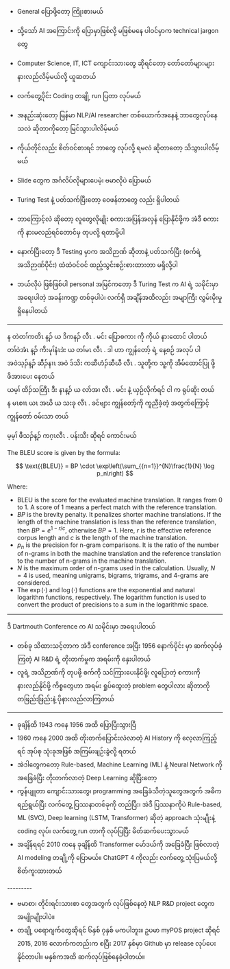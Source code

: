 
- General ပြောဖို့တော့ ကြိုးစားမယ်​
- သို့သော် AI အကြောင်းကို ပြောမှာဖြစ်လို့ မဖြစ်မနေ ပါဝင်မှာက technical jargon တွေ ​
- Computer Science, IT, ICT ကျောင်းသားတွေ ဆိုရင်တော့ တော်တော်များများ နားလည်လိမ့်မယ်လို့ ယူဆတယ်​
- လက်တွေ့ပိုင်း Coding တချို့  run ပြတာ လုပ်မယ်​
- အနည်းဆုံးတော့ မြန်မာ NLP/AI researcher တစ်ယောက်အနေနဲ့ ဘာတွေလုပ်နေသလဲ ဆိုတာကိုတော့ မြင်သွားပါလိမ့်မယ်​
- ကိုယ်တိုင်လည်း စိတ်ဝင်စားရင် ဘာတွေ လုပ်လို့ ရမလဲ ဆိုတာတော့ သိသွားပါလိမ့်မယ်​
- Slide တွေက အင်္ဂလိပ်လိုများပေမဲ့၊ ဗမာလိုပဲ ပြောမယ်

- Turing Test နဲ့ ပတ်သက်ပြီးတော့ ဝေဖန်တာတွေ လည်း ရှိပါတယ်
- ဘာကြောင့်လဲ ဆိုတော့ လူတွေလိုမျိုး စကားအပြန်အလှန် ပြောနိုင်ဖို့က အဲဒီ စကားကို နားမလည်ရင်တောင်မှ တုပလို့ ရတာမို့ပါ
- နောက်ပြီးတော့ ဒီ Testing မှာက အသိဉာဏ် ဆိုတာနဲ့ ပတ်သက်ပြီး (စက်ရဲ့ အသိဉာဏ်ပိုင်း) ထဲထဲဝင်ဝင် ထည့်သွင်းစဉ်းစားထားတာ မရှိလို့ပါ
- ဘယ်လိုပဲ ဖြစ်ဖြစ်ပါ personal အမြင်ကတော့ ဒီ Turing Test က AI ရဲ့ သမိုင်းမှာ အရေးပါတဲ့ အခန်းကဏ္ဍ တစ်ခုပါပဲ၊ လက်ရှိ အချိန်အထိလည်း အမျာကြီး လွှမ်းမိုးမှု ရှိနေပါတယ်

------

န တဲတၢ်ကတိၤ န့ၣ် ယ ဒိကနၣ် လီၤ .	မင်း ပြောစကား ကို ကိုယ် နားထောင် ပါတယ်   
တၢ်ဝဲအံၤ န့ၣ် ကိးမုၢ်နံၤဒဲး ယ တၢ်မၤ လီၤ .	ဒါ ဟာ ကျွန်တော့် ရဲ့ နေ့စဉ် အလုပ် ပါ   
အဝဲသ့ၣ်န့ၣ် ဆီၣ်နၢၤ အဝဲ ဒ်သိး ကဆီဟံၣ်ဆီဃီ လီၤ .	သူတို့က သူ့ကို အိမ်ထောင်ပြု ဖို့ ဖိအားပေး နေတယ်   
ယမ့ၢ် ထိၣ်သတြီၤ ဒီး နၤန့ၣ် ယ လာ်အၢ လီၤ .	မင်း နဲ့ ယှဉ်လိုက်ရင် ငါ က ရုပ်ဆိုး တယ်   
န မၤစၢၤ ယၤ အဃိ ယ သးခု လီၤ .	ခင်ဗျား ကျွန်တော့်ကို ကူညီခဲ့တဲ့ အတွက်ကြောင့် ကျွန်တော် ဝမ်းသာ တယ် 
  
မ့မ့ၢ် ဖီသၣ်န့ၣ် ကဂ့ၤလီၤ .	ပန်းသီး ဆိုရင် ကောင်းမယ်   

The BLEU score is given by the formula:

$$
\text{{BLEU}} = BP \cdot \exp\left(\sum_{{n=1}}^{N}\frac{1}{N} \log p_n\right)
$$

Where:

- $\text{{BLEU}}$ is the score for the evaluated machine translation. It ranges from 0 to 1. A score of 1 means a perfect match with the reference translation.
- $BP$ is the brevity penalty. It penalizes shorter machine translations. If the length of the machine translation is less than the reference translation, then $BP = e^{1 - r/c}$, otherwise $BP = 1$. Here, $r$ is the effective reference corpus length and $c$ is the length of the machine translation.
- $p_n$ is the precision for n-gram comparisons. It is the ratio of the number of n-grams in both the machine translation and the reference translation to the number of n-grams in the machine translation.
- $N$ is the maximum order of n-grams used in the calculation. Usually, $N = 4$ is used, meaning unigrams, bigrams, trigrams, and 4-grams are considered.
- The $\exp(\cdot)$ and $\log(\cdot)$ functions are the exponential and natural logarithm functions, respectively. The logarithm function is used to convert the product of precisions to a sum in the logarithmic space.

-----------

ဒီ Dartmouth Conference က AI သမိုင်းမှာ အရေးပါတယ်​  
- တစ်ခု သိထားသင့်တာက အဲဒီ conference အပြီး 1956 နောက်ပိုင်း မှာ ဆက်လုပ်ခဲ့ကြတဲ့ AI R&D ရဲ့ တိုးတက်မှုက အရမ်းကို နှေးပါတယ်​  
- လူရဲ့ အသိဉာဏ်ကို တုပဖို့ စက်ကို သင်ကြားပေးနိုင်ဖို့၊ လူပြောတဲ့ စကားကို နားလည်နိုင်ဖို့ ကိစ္စတွေဟာ အရမ်း ရှုပ်ထွေးတဲ့ problem တွေပါလား ဆိုတာကို တဖြည်းဖြည်းနဲ့ ပိုနားလည်လာကြတယ်​  

---------


- ခုချိန်ထိ 1943 ကနေ 1956 အထိ ပြောပြီးသွားပြီ
- 1960 ကနေ 2000 အထိ တိုးတက်ပြောင်းလဲလာတဲ့ AI History ကို လေ့လာကြည့်ရင် အုပ်စု သုံးခုအဖြစ် အကြမ်းဖျဉ်းခွဲလို့ ရတယ်
- အဲဒါတွေကတော့ Rule-based, Machine Learning (ML) နဲ့ Neural Network ကို အခြေခံပြီး တိုးတက်လာတဲ့ Deep Learning ဆိုပြီးတော့
- ကွန်ပျူတာ ကျောင်းသားတွေ၊ programming အခြေခံသိတဲ့သူတွေအတွက် အဓိက ရည်ရွယ်ပြီး လက်တွေ့ ပြဿနာတစ်ခုကို တည်ပြီး၊ အဲဒီ ပြဿနာကိုပဲ Rule-based, ML (SVC), Deep learning (LSTM, Transformer) ဆိုတဲ့ approach သုံးမျိုးနဲ့ coding လုပ်၊ လက်တွေ့ run တာကို လုပ်ပြပြီး မိတ်ဆက်ပေးသွားမယ်
- အချိန်ရရင် 2010 ကနေ ခုချိန်ထိ  Transformer မော်ဒယ်ကို အခြေခံပြီး ဖြစ်လာတဲ့ AI modeling တချို့ကို ပြောမယ်။ ChatGPT 4 ကိုလည်း လက်တွေ့ သုံးပြမယ်လို့ စိတ်ကူးထားတယ်

​---------

- ဗမာစာ၊ တိုင်းရင်းသားစာ တွေအတွက် လုပ်ဖြစ်နေတဲ့ NLP R&D project တွေက အမျိုးမျိုးပါပဲ။
- တချို့ ပရောဂျက်တွေဆိုရင် ၆နှစ် ၇နှစ် မကပါဘူး။ ဥပမာ myPOS project ဆိုရင် 2015, 2016 လောက်ကတည်းက စပြီး 2017 နှစ်မှာ Github မှာ release လုပ်ပေးနိုင်တာပါ။ မနှစ်ကအထိ ဆက်လုပ်ဖြစ်နေခဲ့ပါတယ်။

​


​

​

